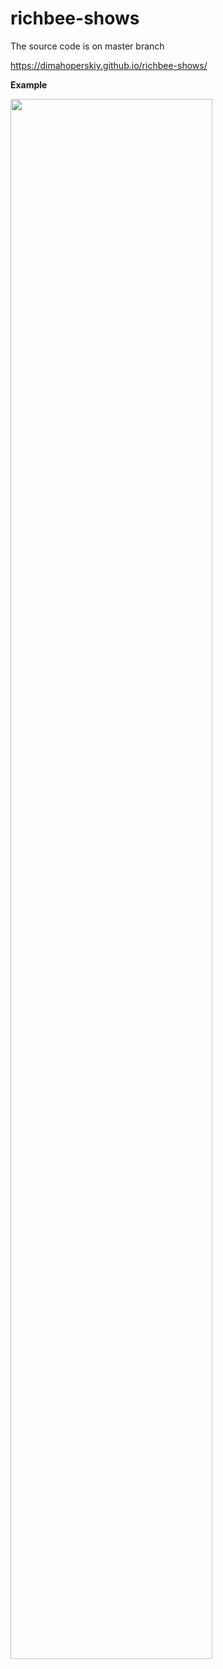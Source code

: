 # richbee-shows

The source code is on master branch

 https://dimahoperskiy.github.io/richbee-shows/
 
 <b>Example<b/>
 
 <img src="https://github.com/dimahoperskiy/dimahoperskiy/blob/main/video-2.gif" width="80%"/>
 

